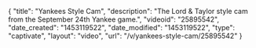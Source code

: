 {
    "title": "Yankees Style Cam",
    "description": "The Lord & Taylor style cam from the September 24th Yankee game.",
    "videoid": "25895542",
    "date_created": "1453119522",
    "date_modified": "1453119522",
    "type": "captivate",
    "layout": "video",
    "url": "\/v\/yankees-style-cam\/25895542"
}